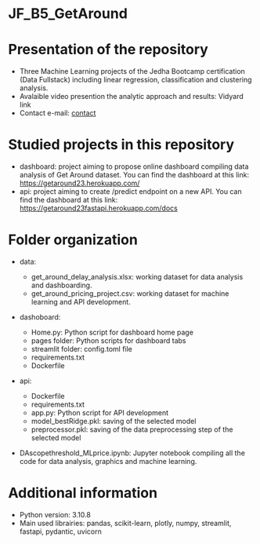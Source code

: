# JF_B5_GetAround

# Presentation of the repository
- Three Machine Learning projects of the Jedha Bootcamp certification (Data Fullstack) including linear regression, classification and clustering analysis.
- Avalaible video presention the analytic approach and results: Vidyard link
- Contact e-mail: [contact](noyer.estelle@gmail.com)

# Studied projects in this repository
- dashboard: project aiming to propose online dashboard compiling data analysis of Get Around dataset. You can find the dashboard at this link: https://getaround23.herokuapp.com/
- api: project aiming to create /predict endpoint on a new API. You can find the dashboard at this link: https://getaround23fastapi.herokuapp.com/docs

# Folder organization
- data:
    - get_around_delay_analysis.xlsx: working dataset for data analysis and dashboarding.
    - get_around_pricing_project.csv: working dataset for machine learning and API development.

- dashoboard:
    - Home.py: Python script for dashboard home page
    - pages folder: Python scripts for dashboard tabs
    - streamlit folder: config.toml file
    - requirements.txt
    - Dockerfile

- api:
    - Dockerfile
    - requirements.txt
    - app.py: Python script for API development
    - model_bestRidge.pkl: saving of the selected model
    - preprocessor.pkl: saving of the data preprocessing step of the selected model

- DAscopethreshold_MLprice.ipynb: Jupyter notebook compiling all the code for data analysis, graphics and machine learning.

# Additional information
- Python version: 3.10.8
- Main used librairies: pandas, scikit-learn, plotly, numpy, streamlit, fastapi, pydantic, uvicorn